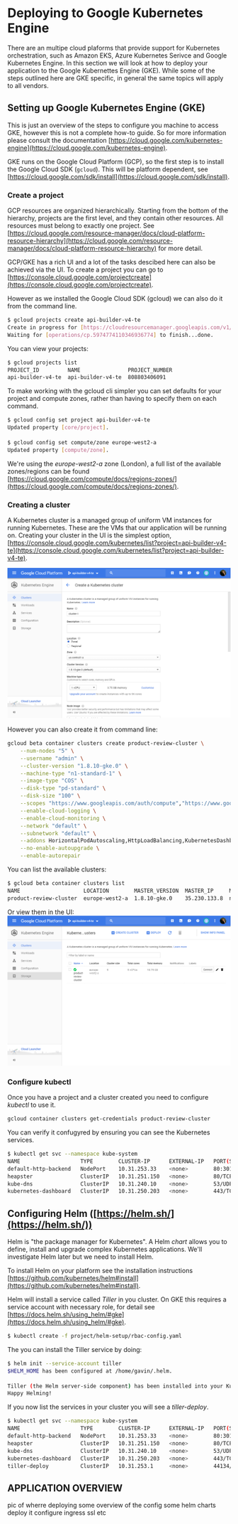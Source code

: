 # Deploying to Google Kubernetes Engine

There are an multipe cloud plaforms that provide support for Kubernetes orchestration, such as Amazon EKS, Azure Kubernetes Serivce and Google Kubernetes Engine. In this section we will look at how to deploy your application to the Google Kubernettes Engine (GKE). While some of the steps outlined here are GKE specific, in general the same topics will apply to all vendors.


## Setting up Google Kubernetes Engine (GKE)

This is just an overview of the steps to configure you machine to access GKE, however this is not a complete how-to guide. So for more information please consult the documentation [https://cloud.google.com/kubernetes-engine](https://cloud.google.com/kubernetes-engine).

GKE runs on the Google Cloud Platform (GCP), so the first step is to install the Google Cloud SDK (`gcloud`). This will be platform dependent, see [https://cloud.google.com/sdk/install](https://cloud.google.com/sdk/install).

### Create a project

GCP resources are organized hierarchically. Starting from the bottom of the hierarchy, projects are the first level, and they contain other resources. All resources must belong to exactly one project. See [https://cloud.google.com/resource-manager/docs/cloud-platform-resource-hierarchy](https://cloud.google.com/resource-manager/docs/cloud-platform-resource-hierarchy) for more detail.

GCP/GKE has a rich UI and a lot of the tasks descibed here can also be achieved via the UI. To create a project you can go to [https://console.cloud.google.com/projectcreate](https://console.cloud.google.com/projectcreate). 

However as we installed the Google Cloud SDK (gcloud) we can also do it from the command line.

```bash
$ gcloud projects create api-builder-v4-te
Create in progress for [https://cloudresourcemanager.googleapis.com/v1/projects/api-builder-v4-te].
Waiting for [operations/cp.5974774110346936774] to finish...done.      
```

You can view your projects:

```bash
$ gcloud projects list
PROJECT_ID         NAME               PROJECT_NUMBER
api-builder-v4-te  api-builder-v4-te  808803406091
```

To make working with the gcloud cli simpler you can set defaults for your project and compute zones, rather than having to specify them on each command.

```bash
$ gcloud config set project api-builder-v4-te
Updated property [core/project].

$ gcloud config set compute/zone europe-west2-a
Updated property [compute/zone].
```

We're using the _europe-west2-a_ zone (London), a full list of the available zones/regions can be found [https://cloud.google.com/compute/docs/regions-zones/](https://cloud.google.com/compute/docs/regions-zones/).


### Creating a cluster

A Kubernetes cluster is a managed group of uniform VM instances for running Kubernetes. These are the VMs that our application will be running on. Creating your cluster in the UI is the simplest option, [https://console.cloud.google.com/kubernetes/list?project=api-builder-v4-te](https://console.cloud.google.com/kubernetes/list?project=api-builder-v4-te).

![Create Cluster](./images/create_cluster_02.png)

However you can also create it from command line:

```bash
gcloud beta container clusters create product-review-cluster \
    --num-nodes "5" \
    --username "admin" \
    --cluster-version "1.8.10-gke.0" \
    --machine-type "n1-standard-1" \
    --image-type "COS" \
    --disk-type "pd-standard" \
    --disk-size "100" \
    --scopes "https://www.googleapis.com/auth/compute","https://www.googleapis.com/auth/devstorage.read_only","https://www.googleapis.com/auth/logging.write","https://www.googleapis.com/auth/monitoring","https://www.googleapis.com/auth/servicecontrol","https://www.googleapis.com/auth/service.management.readonly","https://www.googleapis.com/auth/trace.append" \
    --enable-cloud-logging \
    --enable-cloud-monitoring \
    --network "default" \
    --subnetwork "default" \
    --addons HorizontalPodAutoscaling,HttpLoadBalancing,KubernetesDashboard \
    --no-enable-autoupgrade \
    --enable-autorepair
```

You can list the available clusters:

```bash
$ gcloud beta container clusters list
NAME                    LOCATION        MASTER_VERSION  MASTER_IP     MACHINE_TYPE   NODE_VERSION  NUM_NODES  STATUS
product-review-cluster  europe-west2-a  1.8.10-gke.0    35.230.133.8  n1-standard-1  1.8.10-gke.0  5          RUNNING
```

Or view them in the UI:
![Cluster list](./images/create_cluster_03.png)

### Configure kubectl

Once you have a project and a cluster created you need to configure _kubectl_ to use it. 

```bash
gcloud container clusters get-credentials product-review-cluster
```

You can verify it confugyred by ensuring you can see the Kubernetes services.

```bash
$ kubectl get svc --namespace kube-system
NAME                   TYPE        CLUSTER-IP      EXTERNAL-IP   PORT(S)         AGE
default-http-backend   NodePort    10.31.253.33    <none>        80:30164/TCP    2h
heapster               ClusterIP   10.31.251.150   <none>        80/TCP          2h
kube-dns               ClusterIP   10.31.240.10    <none>        53/UDP,53/TCP   2h
kubernetes-dashboard   ClusterIP   10.31.250.203   <none>        443/TCP         2h
```

## Configuring Helm ([https://helm.sh/](https://helm.sh/))

Helm is "the package manager for Kubernetes". A Helm _chart_ allows you to define, install and upgrade complex Kubernetes applications. We'll investigate Helm later but we need to install Helm.

To install Helm on your platform see the installation instructions [https://github.com/kubernetes/helm#install](https://github.com/kubernetes/helm#install).

Helm will install a service called _Tiller_ in you cluster. On GKE this requires a service account with necessary role, for detail see [https://docs.helm.sh/using_helm/#gke](https://docs.helm.sh/using_helm/#gke).


```bash
$ kubectl create -f project/helm-setup/rbac-config.yaml
```

The you can install the Tiller service by doing:

```bash
$ helm init --service-account tiller
$HELM_HOME has been configured at /home/gavin/.helm.

Tiller (the Helm server-side component) has been installed into your Kubernetes Cluster.
Happy Helming!
```

If you now list the services in your cluster you will see a _tiller-deploy_.

```bash
$ kubectl get svc --namespace kube-system
NAME                   TYPE        CLUSTER-IP      EXTERNAL-IP   PORT(S)         AGE
default-http-backend   NodePort    10.31.253.33    <none>        80:30164/TCP    2h
heapster               ClusterIP   10.31.251.150   <none>        80/TCP          2h
kube-dns               ClusterIP   10.31.240.10    <none>        53/UDP,53/TCP   2h
kubernetes-dashboard   ClusterIP   10.31.250.203   <none>        443/TCP         2h
tiller-deploy          ClusterIP   10.31.253.1     <none>        44134/TCP       2h
```

## APPLICATION OVERVIEW

pic of wherre deploying
some overview of the config
some helm charts
deploy it
configure ingress
ssl
etc
